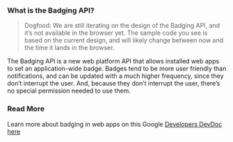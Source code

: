 ### What is the Badging API?

>Dogfood: We are still iterating on the design of the Badging API, and it’s not available in the browser yet. The sample code you see is based on the current design, and will likely change between now and the time it lands in the browser.

The Badging API is a new web platform API that allows installed web apps to set an application-wide badge.
Badges tend to be more user friendly than notifications, and can be updated with a much higher frequency, 
since they don’t interrupt the user. And, because they don’t interrupt the user, there’s no special 
permission needed to use them.

### Read More
Learn more about badging in web apps on this Google [Developers DevDoc here](https://developers.google.com/web/updates/2018/12/badging-api)

